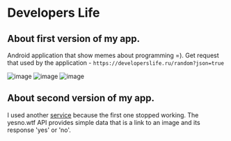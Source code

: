 # Developers Life
## About first version of my app.
Android application that show memes about programming =).
Get request that used by the application - `https://developerslife.ru/random?json=true`

![image](https://user-images.githubusercontent.com/64976256/194469831-52a9115d-cb50-40e7-a4d2-3c699c13ec94.png)
![image](https://user-images.githubusercontent.com/64976256/194469860-b8139043-82ea-4a3f-a2e9-0b7704097536.png)
![image](https://user-images.githubusercontent.com/64976256/194469877-c9df856e-2782-4085-a9b5-a7ec88817c44.png)


## About second version of my app.
I used another [service](https://yesno.wtf/#) because the first one stopped working.
The yesno.wtf API provides simple data that is a link to an image and its response 'yes' or 'no'.   
